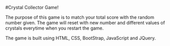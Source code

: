 #Crystal Collector Game! 

The purpose of this game is to match your total score with the random number given. The game will reset with new number and different values of crystals everytime when you restart the game.

The game is built using HTML, CSS, BootStrap, JavaScript and JQuery.

